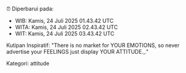 ⏰ Diperbarui pada:
- WIB: Kamis, 24 Juli 2025 01.43.42 UTC
- WITA: Kamis, 24 Juli 2025 02.43.42 UTC
- WIT: Kamis, 24 Juli 2025 03.43.42 UTC

Kutipan Inspiratif:
"There is no market for YOUR EMOTIONS, so never advertise your FEELINGS just display YOUR ATTITUDE.,."


Kategori: attitude

